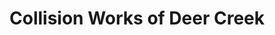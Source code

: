 ---
title: "Collision Works of Deer Creek"
url: /edmond/collision-works-of-deer-creek/
shop: Autowerkstatt
---